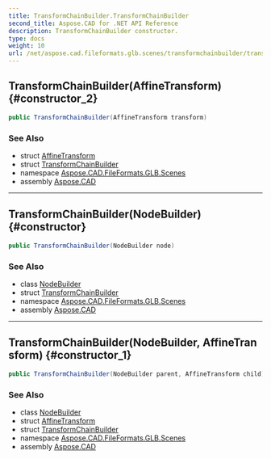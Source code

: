 ```yaml
---
title: TransformChainBuilder.TransformChainBuilder
second_title: Aspose.CAD for .NET API Reference
description: TransformChainBuilder constructor. 
type: docs
weight: 10
url: /net/aspose.cad.fileformats.glb.scenes/transformchainbuilder/transformchainbuilder/
---
```

## TransformChainBuilder(AffineTransform) {#constructor_2}

```csharp
public TransformChainBuilder(AffineTransform transform)
```

### See Also

* struct [AffineTransform](../../../aspose.cad.fileformats.glb.transforms/affinetransform/)
* struct [TransformChainBuilder](../)
* namespace [Aspose.CAD.FileFormats.GLB.Scenes](../../transformchainbuilder/)
* assembly [Aspose.CAD](../../../)

---

## TransformChainBuilder(NodeBuilder) {#constructor}

```csharp
public TransformChainBuilder(NodeBuilder node)
```

### See Also

* class [NodeBuilder](../../nodebuilder/)
* struct [TransformChainBuilder](../)
* namespace [Aspose.CAD.FileFormats.GLB.Scenes](../../transformchainbuilder/)
* assembly [Aspose.CAD](../../../)

---

## TransformChainBuilder(NodeBuilder, AffineTransform) {#constructor_1}

```csharp
public TransformChainBuilder(NodeBuilder parent, AffineTransform child)
```

### See Also

* class [NodeBuilder](../../nodebuilder/)
* struct [AffineTransform](../../../aspose.cad.fileformats.glb.transforms/affinetransform/)
* struct [TransformChainBuilder](../)
* namespace [Aspose.CAD.FileFormats.GLB.Scenes](../../transformchainbuilder/)
* assembly [Aspose.CAD](../../../)


